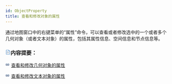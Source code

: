 ```yaml
---
id: ObjectProperty
title: 查看和修改对象的属性
---
```

通过地图窗口中的右键菜单的“属性”命令，可以查看或者修改选中的一个或者多个几何对象（或者文本对象）的属性，包括其属性信息、空间信息和节点信息等。

### ![](../../img/read.gif)内容提要：

![](../../img/smalltitle.png)
[查看和修改几何对象的属性](../../Visualization/Interaction/Geometry_Property.htm)

![](../../img/smalltitle.png)
[查看和修改文本对象的属性](../../Visualization/Interaction/Text_Property.htm)



